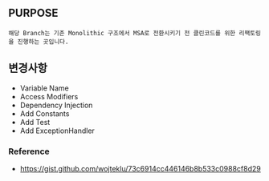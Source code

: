 ## PURPOSE
```Text
해당 Branch는 기존 Monolithic 구조에서 MSA로 전환시키기 전 클린코드를 위한 리팩토링을 진행하는 곳입니다.
```

## 변경사항
- Variable Name
- Access Modifiers
- Dependency Injection
- Add Constants
- Add Test
- Add ExceptionHandler


### Reference
- https://gist.github.com/wojteklu/73c6914cc446146b8b533c0988cf8d29 
